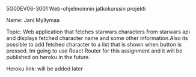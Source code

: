 5G00EV06-3001 Web-ohjelmoinnin jatkokurssin projekti

Name: Jani Myllymaa

Topic: Web application that fetches starwars characters from starwars api and displays fetched character
name and some other information.Also its possible to add fetched character to a list that is shown when button 
is pressed. Im going to use React Router for this assignment and it will be published on heroku in the future.

Heroku link: will be added later